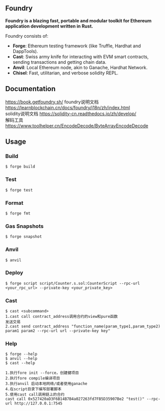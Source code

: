 ## Foundry

**Foundry is a blazing fast, portable and modular toolkit for Ethereum application development written in Rust.**

Foundry consists of:

-   **Forge**: Ethereum testing framework (like Truffle, Hardhat and DappTools).
-   **Cast**: Swiss army knife for interacting with EVM smart contracts, sending transactions and getting chain data.
-   **Anvil**: Local Ethereum node, akin to Ganache, Hardhat Network.
-   **Chisel**: Fast, utilitarian, and verbose solidity REPL.

## Documentation

https://book.getfoundry.sh/
foundry说明文档 https://learnblockchain.cn/docs/foundry/i18n/zh/index.html  
solidity说明文档 https://solidity-cn.readthedocs.io/zh/develop/  
解码工具 https://www.toolhelper.cn/EncodeDecode/ByteArrayEncodeDecode
## Usage

### Build

```shell
$ forge build
```

### Test

```shell
$ forge test
```

### Format

```shell
$ forge fmt
```

### Gas Snapshots

```shell
$ forge snapshot
```

### Anvil

```shell
$ anvil
```

### Deploy

```shell
$ forge script script/Counter.s.sol:CounterScript --rpc-url <your_rpc_url> --private-key <your_private_key>
```

### Cast

```shell
$ cast <subcommand>
1.cast call contract_address调用合约的view和pure函数
发送交易
2.cast send contract_address "function_name(param_type1,param_type2) param1 param2 --rpc-url url --private-key key"
```



### Help

```shell
$ forge --help
$ anvil --help
$ cast --help
```

```项目搭建
1.执行fore init --force，创建健项目
2.执行fore compile编译项目
3.执行anvil 启动本地网络/或者使用ganache
4.在script目录下编写部署脚本
5.使用cast call调用链上的合约
cast call 0x527420aD3F6B14B7B4a027263fd7FB5D35907Be2 "test()" --rpc-url http://127.0.0.1:7545
```